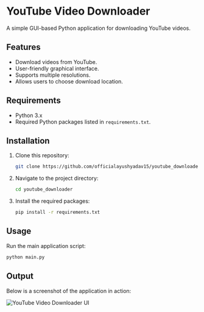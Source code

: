 # YouTube Video Downloader

A simple GUI-based Python application for downloading YouTube videos.

## Features

- Download videos from YouTube.
- User-friendly graphical interface.
- Supports multiple resolutions.
- Allows users to choose download location.

## Requirements

- Python 3.x
- Required Python packages listed in `requirements.txt`.

## Installation

1. Clone this repository:

   ```bash
   git clone https://github.com/officialayushyadav15/youtube_downloader.git
   ```

2. Navigate to the project directory:

   ```bash
   cd youtube_downloader
   ```

3. Install the required packages:

   ```bash
   pip install -r requirements.txt
   ```

## Usage

Run the main application script:

```bash
python main.py
```

## Output

Below is a screenshot of the application in action:

![YouTube Video Downloader UI](Screenshot.png)



